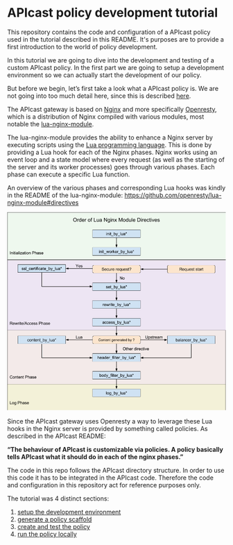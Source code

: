 # APIcast policy development tutorial
This repository contains the code and configuration of a APIcast policy used in the tutorial described in this README.
It's purposes are to provide a first introduction to the world of policy development.

In this tutorial we are going to dive into the development and testing of a custom APIcast policy. In the first part we are going to setup a development environment so we can actually start the development of our policy.

But before we begin, let’s first take a look what a APIcast policy is. We are not going into too much detail here, since this is described [here](../policies.md).

The APIcast gateway is based on [Nginx](https://www.nginx.com/) and more specifically [Openresty](http://openresty.org/en/), which is a distribution of Nginx compiled with various modules, most notable the [lua-nginx-module](https://github.com/openresty/lua-nginx-module).

The lua-nginx-module provides the ability to enhance a Nginx server by executing scripts using the [Lua programming language](https://www.lua.org/). This is done by providing a Lua hook for each of the Nginx phases. Nginx works using an event loop and a state model where every request (as well as the starting of the server and its worker processes) goes through various phases. Each phase can execute a specific Lua function.

An overview of the various phases and corresponding Lua hooks was kindly in the README of the lua-nginx-module: https://github.com/openresty/lua-nginx-module#directives

![Nginx phases](img/nginx-phases.png)

Since the APIcast gateway uses Openresty a way to leverage these Lua hooks in the Nginx server is provided by something called policies. As described in the APIcast README:

**“The behaviour of APIcast is customizable via policies. A policy basically tells APIcast what it should do in each of the nginx phases.”**

The code in this repo follows the APIcast directory structure.
In order to use this code it has to be integrated in the APIcast code.
Therefore the code and configuration in this repository act for reference purposes only.

The tutorial was 4 distinct sections:
1. [setup the development environment](DEV_ENV_SETUP.md)
2. [generate a policy scaffold](POLICY_SCAFFOLD.md)
3. [create and test the policy](POLICY_IMPLEMENTATION.md)
4. [run the policy locally](POLICY_RUN_LOCALLY.md)
